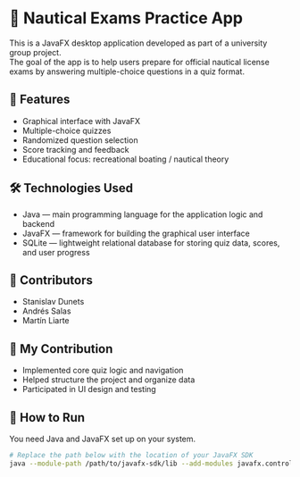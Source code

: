 # 🧭 Nautical Exams Practice App

This is a JavaFX desktop application developed as part of a university group project.  
The goal of the app is to help users prepare for official nautical license exams by answering multiple-choice questions in a quiz format.

## 🚀 Features

- Graphical interface with JavaFX
- Multiple-choice quizzes
- Randomized question selection
- Score tracking and feedback
- Educational focus: recreational boating / nautical theory

## 🛠️ Technologies Used

- Java — main programming language for the application logic and backend
- JavaFX — framework for building the graphical user interface 
- SQLite — lightweight relational database for storing quiz data, scores, and user progress

## 👥 Contributors

- Stanislav Dunets 
- Andrés Salas
- Martín Liarte 

## 📌 My Contribution

- Implemented core quiz logic and navigation
- Helped structure the project and organize data
- Participated in UI design and testing

## 🧪 How to Run

You need Java and JavaFX set up on your system.

```bash
# Replace the path below with the location of your JavaFX SDK
java --module-path /path/to/javafx-sdk/lib --add-modules javafx.controls,javafx.fxml -jar IPC2025.jar
